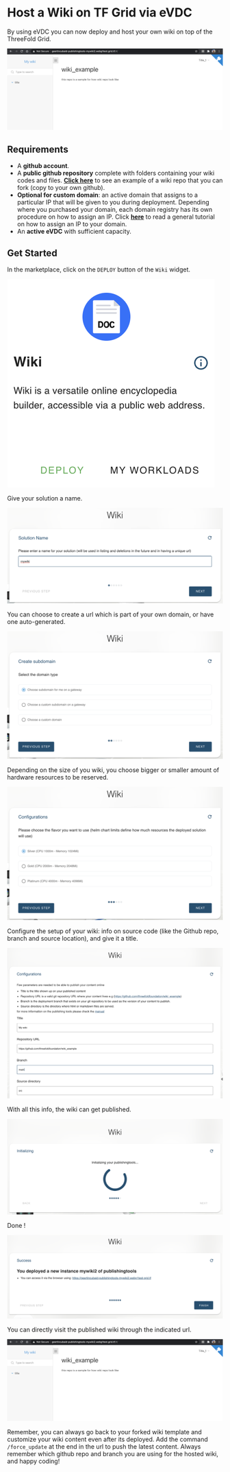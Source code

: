 # Host a Wiki on TF Grid via eVDC

By using eVDC you can now deploy and host your own wiki on top of the ThreeFold Grid. 

![](img/evdc_wiki_11_wiki_result.png)

## Requirements

- A __github account__.
- A __public github repository__ complete with folders containing your wiki codes and files. [__Click here__](https://github.com/threefoldfoundation/wiki_example) to see an example of a wiki repo that you can fork (copy to your own github).
- __Optional for custom domain__: an active domain that assigns to a particular IP that will be given to you during deployment. Depending where you purchased your domain, each domain registry has its own procedure on how to assign an IP. Click [__here__](https://www.hostmysite.com/support/cpanel/dns/domain_point/) to read a general tutorial on how to assign an IP to your domain.
- An __active eVDC__ with sufficient capacity.

## Get Started

In the marketplace, click on the `DEPLOY` button of the `Wiki` widget.

![](img/evdc_wiki_01_widget.png)

Give your solution a name. 

![](img/evdc_wiki_02_chatflow_name.png)

You can choose to create a url which is part of your own domain, or have one auto-generated. 

![](img/evdc_wiki_03_chatflow_subdomain.png)

Depending on the size of you wiki, you choose bigger or smaller amount of hardware resources to be reserved. 

![](img/evdc_wiki_04_chatflow_config_size.png)

Configure the setup of your wiki: info on source code (like the Github repo, branch and source location), and give it a title.

![](img/evdc_wiki_05a_chatflow_config_wiki.png)

With all this info, the wiki can get published. 

![](img/evdc_wiki_06_chatflow_init.png)

Done !

![](img/evdc_wiki_07_chatflow_success.png)

You can directly visit the published wiki through the indicated url. 

![](img/evdc_wiki_11_wiki_result.png)

Remember, you can always go back to your forked wiki template and customize your wiki content even after its deployed. Add the command `/force_update` at the end in the url to push the latest content. 
Always remember which github repo and branch you are using for the hosted wiki, and happy coding!